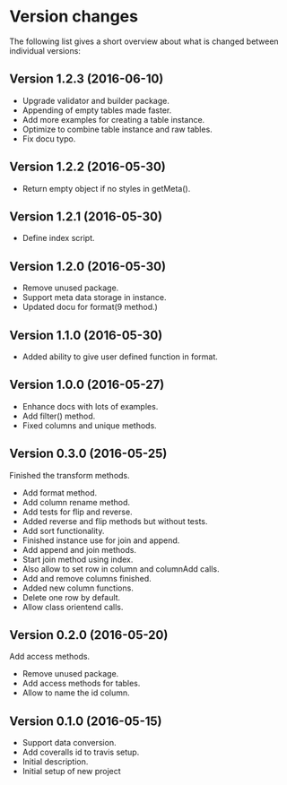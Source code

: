 Version changes
=================================================

The following list gives a short overview about what is changed between
individual versions:

Version 1.2.3 (2016-06-10)
-------------------------------------------------
- Upgrade validator and builder package.
- Appending of empty tables made faster.
- Add more examples for creating a table instance.
- Optimize to combine table instance and raw tables.
- Fix docu typo.

Version 1.2.2 (2016-05-30)
-------------------------------------------------
- Return empty object if no styles in getMeta().

Version 1.2.1 (2016-05-30)
-------------------------------------------------
- Define index script.

Version 1.2.0 (2016-05-30)
-------------------------------------------------
- Remove unused package.
- Support meta data storage in instance.
- Updated docu for format(9 method.)

Version 1.1.0 (2016-05-30)
-------------------------------------------------
- Added ability to give user defined function in format.

Version 1.0.0 (2016-05-27)
-------------------------------------------------
- Enhance docs with lots of examples.
- Add filter() method.
- Fixed columns and unique methods.

Version 0.3.0 (2016-05-25)
-------------------------------------------------
Finished the transform methods.

- Add format method.
- Add column rename method.
- Add tests for flip and reverse.
- Added reverse and flip methods but without tests.
- Add sort functionality.
- Finished instance use for join and append.
- Add append and join methods.
- Start join method using index.
- Also allow to set row in column  and columnAdd calls.
- Add and remove columns finished.
- Added new column functions.
- Delete one row by default.
- Allow class orientend calls.

Version 0.2.0 (2016-05-20)
-------------------------------------------------
Add access methods.

- Remove unused package.
- Add access methods for tables.
- Allow to name the id column.

Version 0.1.0 (2016-05-15)
-------------------------------------------------
- Support data conversion.
- Add coveralls id to travis setup.
- Initial description.
- Initial setup of new project
